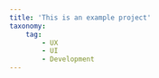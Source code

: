 ```yaml
---
title: 'This is an example project'
taxonomy:
    tag:
        - UX
        - UI
        - Development
---
```


